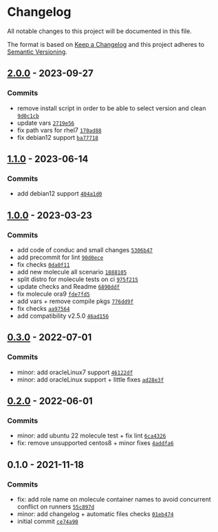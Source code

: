 # Changelog

All notable changes to this project will be documented in this file.

The format is based on [Keep a Changelog](https://keepachangelog.com/en/1.0.0/)
and this project adheres to [Semantic Versioning](https://semver.org/spec/v2.0.0.html).

## [2.0.0](https://github.com/lotusnoir/ansible-apps_snoopy/compare/1.1.0...2.0.0) - 2023-09-27

### Commits

- remove install script in order to be able to select version and clean [`9d0c1cb`](https://github.com/lotusnoir/ansible-apps_snoopy/commit/9d0c1cb1d9862de8fd86191983c06a4a20b906a3)
- update vars [`2719e56`](https://github.com/lotusnoir/ansible-apps_snoopy/commit/2719e5685a212a4710602ac4017aef60a1a0a1ef)
- fix path vars for rhel7 [`170ad88`](https://github.com/lotusnoir/ansible-apps_snoopy/commit/170ad881fa4c1b417058ba339637e95f8eb0e0ae)
- fix debian12 support [`ba77718`](https://github.com/lotusnoir/ansible-apps_snoopy/commit/ba77718adc0779740addb8f17fdd531d7b575cf0)

## [1.1.0](https://github.com/lotusnoir/ansible-apps_snoopy/compare/1.0.0...1.1.0) - 2023-06-14

### Commits

- add debian12 support [`404a1d0`](https://github.com/lotusnoir/ansible-apps_snoopy/commit/404a1d0b6d8765634dd667149253719b9e8b226e)

## [1.0.0](https://github.com/lotusnoir/ansible-apps_snoopy/compare/0.3.0...1.0.0) - 2023-03-23

### Commits

- add code of conduc and small changes [`5306b47`](https://github.com/lotusnoir/ansible-apps_snoopy/commit/5306b47429bd5f6ec38d38f03d4a2f42320a7655)
- add precommit for lint [`90d0ece`](https://github.com/lotusnoir/ansible-apps_snoopy/commit/90d0ece3e0712bab99462bcf293e0c399ab2c305)
- fix checks [`0da0f11`](https://github.com/lotusnoir/ansible-apps_snoopy/commit/0da0f113bd1b98e06db359b87aac4ef95a5535ff)
- add new molecule all scenario [`1888105`](https://github.com/lotusnoir/ansible-apps_snoopy/commit/188810553b7a9a2da1315f31d2630eb927835030)
- split distro for molecule tests on ci [`975f215`](https://github.com/lotusnoir/ansible-apps_snoopy/commit/975f2155bc185c0c9cb81f89d538aa269b1cf324)
- update checks and Readme [`6890ddf`](https://github.com/lotusnoir/ansible-apps_snoopy/commit/6890ddf5e7e77e6f73275efbcc9e1eae71623e56)
- fix molecule ora9 [`fde7fd5`](https://github.com/lotusnoir/ansible-apps_snoopy/commit/fde7fd53b36a64ae3726d945a60c980626af5c04)
- add vars + remove compile pkgs [`776dd9f`](https://github.com/lotusnoir/ansible-apps_snoopy/commit/776dd9fb5cc5f18264c0189b5c3b0e9645f1a419)
- fix checks [`aa97564`](https://github.com/lotusnoir/ansible-apps_snoopy/commit/aa97564789fe28fcc5d12a1367a2f07c03f15bb6)
- add compatibility v2.5.0 [`46ad156`](https://github.com/lotusnoir/ansible-apps_snoopy/commit/46ad15685f3f2fc7f509883e670acbca8a89c2e3)

## [0.3.0](https://github.com/lotusnoir/ansible-apps_snoopy/compare/0.2.0...0.3.0) - 2022-07-01

### Commits

- minor: add oracleLinux7 support [`46122df`](https://github.com/lotusnoir/ansible-apps_snoopy/commit/46122dfe7eec47ae987916aa1c25edb59f7a9d61)
- minor: add oracleLinux support + little fixes [`ad28e3f`](https://github.com/lotusnoir/ansible-apps_snoopy/commit/ad28e3f2713a1147da4982cb999a2f3ec37bbfd1)

## [0.2.0](https://github.com/lotusnoir/ansible-apps_snoopy/compare/0.1.0...0.2.0) - 2022-06-01

### Commits

- minor: add ubuntu 22 molecule test + fix lint [`6ca4326`](https://github.com/lotusnoir/ansible-apps_snoopy/commit/6ca43265a804a33e2db17b5351ba2640d3c040df)
- fix: remove unsupported centos8 + minor fixes [`4addfa6`](https://github.com/lotusnoir/ansible-apps_snoopy/commit/4addfa625a8377d7d17dd8d3b65f6bf8aa6ee199)

## 0.1.0 - 2021-11-18

### Commits

- fix: add role name on molecule container names to avoid concurrent conflict on runners [`55c897d`](https://github.com/lotusnoir/ansible-apps_snoopy/commit/55c897d37315a7c8eb0b3b2f09010cff8fc332e1)
- minor: add changelog + automatic files checks [`01eb474`](https://github.com/lotusnoir/ansible-apps_snoopy/commit/01eb474506cc1af9c9a3801d8bd387996fc3f9b2)
- initial commit [`ce74a90`](https://github.com/lotusnoir/ansible-apps_snoopy/commit/ce74a906197be0c6af71e563fd502950262e2e41)
